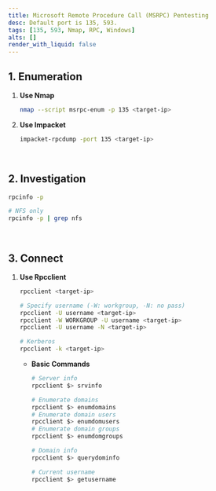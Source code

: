 ```yaml
---
title: Microsoft Remote Procedure Call (MSRPC) Pentesting
desc: Default port is 135, 593.
tags: [135, 593, Nmap, RPC, Windows]
alts: []
render_with_liquid: false
---
```


## 1. Enumeration

1. **Use Nmap**

    ```sh
    nmap --script msrpc-enum -p 135 <target-ip>
    ```

2. **Use Impacket**

    ```sh
    impacket-rpcdump -port 135 <target-ip>
    ```

<br />

## 2. Investigation

```sh
rpcinfo -p

# NFS only
rpcinfo -p | grep nfs
```

<br />

## 3. Connect

1. **Use Rpcclient**

    ```sh
    rpcclient <target-ip>

    # Specify username (-W: workgroup, -N: no pass)
    rpcclient -U username <target-ip>
    rpcclient -W WORKGROUP -U username <target-ip>
    rpcclient -U username -N <target-ip>

    # Kerberos
    rpcclient -k <target-ip>
    ```

    - **Basic Commands**

        ```sh
        # Server info
        rpcclient $> srvinfo

        # Enumerate domains
        rpcclient $> enumdomains
        # Enumerate domain users
        rpcclient $> enumdomusers
        # Enumerate domain groups
        rpcclient $> enumdomgroups

        # Domain info
        rpcclient $> querydominfo

        # Current username
        rpcclient $> getusername
        ```